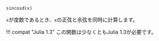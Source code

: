 ```
sincosd(x)
```

`x`が度数であるとき、`x`の正弦と余弦を同時に計算します。

!!! compat "Julia 1.3"
    この関数は少なくともJulia 1.3が必要です。

